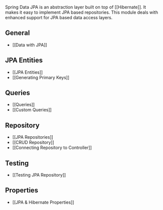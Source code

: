 Spring Data JPA is an abstraction layer built on top of [[Hibernate]]. It makes it easy to implement JPA based repositories. This module deals with enhanced support for JPA based data access layers.

## General
- [[Data with JPA]]

## JPA Entities
- [[JPA Entities]]
-  [[Generating Primary Keys]]

## Queries
- [[Queries]]
- [[Custom Queries]]

## Repository
- [[JPA Repositories]]
- [[CRUD Repository]]
- [[Connecting Repository to Controller]]

## Testing
- [[Testing JPA Repository]]

## Properties
- [[JPA & Hibernate Properties]]

